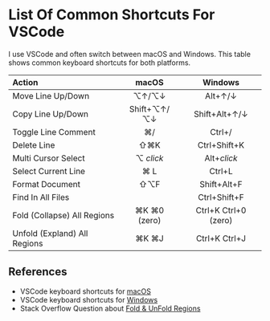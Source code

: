 # List Of Common Shortcuts For VSCode

I use VSCode and often switch between macOS and Windows.
This table shows common keyboard shortcuts for both platforms.

| Action | macOS | Windows |
| :--- | :---: | :---: |
| Move Line Up/Down | ⌥↑/⌥↓ | Alt+↑/↓ |
| Copy Line Up/Down | Shift+⌥↑/⌥↓ | Shift+Alt+↑/↓ |
| Toggle Line Comment | ⌘/ | Ctrl+/ |
| Delete Line | ⇧⌘K | Ctrl+Shift+K |
| Multi Cursor Select | ⌥ _click_ | Alt+_click_ |
| Select Current Line | ⌘ L | Ctrl+L |
| Format Document | ⇧⌥F | Shift+Alt+F |
| Find In All Files |   | Ctrl+Shift+F |
| Fold (Collapse) All Regions | ⌘K ⌘0 (zero)  | Ctrl+K Ctrl+0 (zero) |
| Unfold (Expland) All Regions | ⌘K ⌘J  | Ctrl+K Ctrl+J |

## References

+ VSCode keyboard shortcuts for [macOS](https://code.visualstudio.com/shortcuts/keyboard-shortcuts-macos.pdf)
+ VSCode keyboard shortcuts for [Windows](https://code.visualstudio.com/shortcuts/keyboard-shortcuts-windows.pdf)
+ Stack Overflow Question about [Fold & UnFold Regions](https://stackoverflow.com/questions/42660670/collapse-all-methods-in-visual-studio-code)
